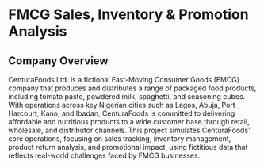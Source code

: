 # FMCG Sales, Inventory & Promotion Analysis

## Company Overview

CenturaFoods Ltd. is a fictional Fast-Moving Consumer Goods (FMCG) company that produces and distributes a range of packaged food products, including tomato paste, powdered milk, spaghetti, and seasoning cubes. With operations across key Nigerian cities such as Lagos, Abuja, Port Harcourt, Kano, and Ibadan, CenturaFoods is committed to delivering affordable and nutritious products to a wide customer base through retail, wholesale, and distributor channels.
This project simulates CenturaFoods' core operations, focusing on sales tracking, inventory management, product return analysis, and promotional impact, using fictitious data that reflects real-world challenges faced by FMCG businesses.

